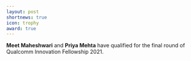 ```yaml
---
layout: post
shortnews: true
icon: trophy
award: true
---
```


<b>Meet Maheshwari</b> and <b>Priya Mehta</b> have qualified for the final round of Qualcomm Innovation Fellowship 2021.